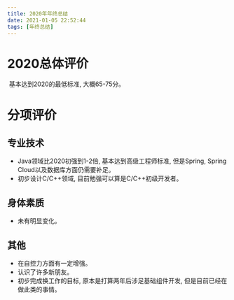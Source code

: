 ```yaml
---
title: 2020年年终总结
date: 2021-01-05 22:52:44
tags: [年终总结]
---
```


# 2020总体评价

​	基本达到2020的最低标准, 大概65-75分。

# 分项评价

## 专业技术

* Java领域比2020初强到1-2倍, 基本达到高级工程师标准, 但是Spring, Spring Cloud以及数据库方面仍需要补足。
* 初步设计C/C++领域, 目前勉强可以算是C/C++初级开发者。

## 身体素质

* 未有明显变化。

## 其他

* 在自控力方面有一定增强。
* 认识了许多新朋友。
* 初步完成换工作的目标, 原本是打算两年后涉足基础组件开发, 但是目前已经在做此类的事情。

